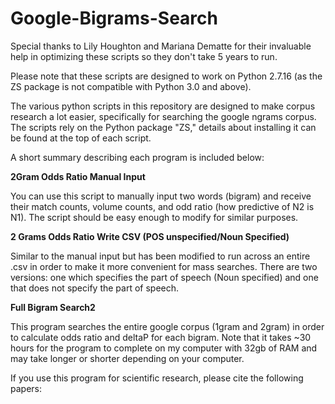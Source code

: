 # Google-Bigrams-Search

Special thanks to Lily Houghton and Mariana Dematte for their invaluable help in optimizing these scripts so they don't take 5 years to run.

Please note that these scripts are designed to work on Python 2.7.16 (as the ZS package is not compatible with Python 3.0 and above). 

The various python scripts in this repository are designed to make corpus research a lot easier, specifically for searching the google ngrams corpus. The scripts rely on the Python package "ZS," details about installing it can be found at the top of each script.

A short summary describing each program is included below:

**2Gram Odds Ratio Manual Input**

   You can use this script to manually input two words (bigram) and receive their match counts, volume counts, and 
   odd ratio (how predictive of N2 is N1). 
   The script should be easy enough to modify for similar purposes.

**2 Grams Odds Ratio Write CSV (POS unspecified/Noun Specified)**

   Similar to the manual input but has been modified to run across an entire .csv in order to make it more convenient for mass searches. 
   There are two versions: one which specifies the part of speech (Noun specified) and one that does not specify the part of speech.
    
**Full Bigram Search2**

   This program searches the entire google corpus (1gram and 2gram) in order to calculate odds ratio and deltaP for each bigram. Note that it takes ~30 hours for the program to complete on my computer with 32gb of RAM and may take longer or shorter depending on your computer.

If you use this program for scientific research, please cite the following papers:

